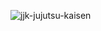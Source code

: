 ![jjk-jujutsu-kaisen](https://github.com/user-attachments/assets/041020f0-ed17-4792-8ea0-7353cf986691)
